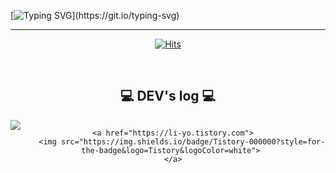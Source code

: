 [![Typing SVG](https://readme-typing-svg.demolab.com?font=VT323&size=32&pause=1000&color=16D253&random=true&width=435&lines=WELCOME+TO+KOLV+GITHUB!)](https://git.io/typing-svg)
 
<div align="center">

-------

[![Hits](https://hits.seeyoufarm.com/api/count/incr/badge.svg?url=https%3A%2F%2Fgithub.com%2Fgjbae1212%2Fhit-counter&count_bg=%23F9AEF2&title_bg=%2396B2FD&icon=&icon_color=%23E7E7E7&title=%F0%9F%92%9B&edge_flat=false)](https://hits.seeyoufarm.com)<br>

 
<br>

## 💻 DEV's log 💻
<div style="display:flex; flex-direction:row;">
   <a href="https://blog.naver.com/lee_sy0804">
        <img src="https://img.shields.io/badge/blogger-0ABF53?style=for-the-badge&logo=bloglovin&logoColor=white"> 
    </a>
  
    <a href="https://li-yo.tistory.com">
        <img src="https://img.shields.io/badge/Tistory-000000?style=for-the-badge&logo=Tistory&logoColor=white"> 
    </a>

</div>
</div>
